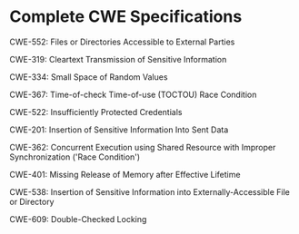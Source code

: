 

# Complete CWE Specifications

CWE-552: Files or Directories Accessible to External Parties

CWE-319: Cleartext Transmission of Sensitive Information

CWE-334: Small Space of Random Values

CWE-367: Time-of-check Time-of-use (TOCTOU) Race Condition

CWE-522: Insufficiently Protected Credentials

CWE-201: Insertion of Sensitive Information Into Sent Data

CWE-362: Concurrent Execution using Shared Resource with Improper Synchronization ('Race Condition')

CWE-401: Missing Release of Memory after Effective Lifetime

CWE-538: Insertion of Sensitive Information into Externally-Accessible File or Directory

CWE-609: Double-Checked Locking